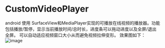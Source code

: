 # CustomVideoPlayer
android 使用 SurfaceView和MediaPlayer实现的可播放在线视频的播放器。功能包括播放/暂停，显示当前播放时间/总时长，进度条可以拖动进度以及全屏/退出全屏。
可以自动适应视频窗口大小从而避免视频拉伸变形。
效果图如下：
![image]()
